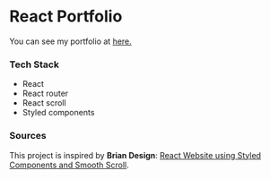 # React Portfolio
You can see my portfolio at [here.](http://caiachuang.com/)

### Tech Stack
- React
- React router
- React scroll
- Styled components

### Sources
This project is inspired by **Brian Design**: [React Website using Styled Components and Smooth Scroll](https://www.youtube.com/watch?v=Nl54MJDR2p8).